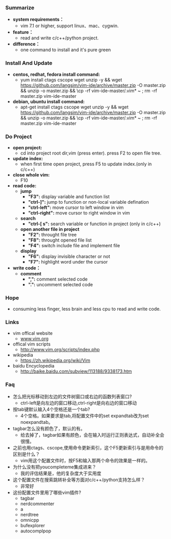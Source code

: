 ### Summarize
    
* **system requirements：** 
    * vim 7.1 or higher, support linux、mac、cygwin.
* **feature：** 
    * read and write c/c++/python project.
* **difference：** 
    * one command to install and it's pure green


### Install And Update

* **centos, redhat, fedora install command:**
    * yum install ctags cscope wget unzip -y && wget https://github.com/langsim/vim-ide/archive/master.zip -O master.zip && unzip -o master.zip && \cp -rf vim-ide-master/.vim* ~ ; rm -rf master.zip vim-ide-master
* **debian, ubuntu install command:**
    * apt-get install ctags cscope wget unzip -y && wget https://github.com/langsim/vim-ide/archive/master.zip -O master.zip && unzip -o master.zip && \cp -rf vim-ide-master/.vim* ~ ; rm -rf master.zip vim-ide-master


### Do Project

* **open project:**
    * cd into project root dir,vim (press enter). press F2 to open file tree.
* **update index:**
    * when first time open project, press F5 to update index.(only in c/c++)
* **close whole vim:**
    * F10
* **read code:**
    * **jump**
        * **"F3":**         display variable and function list
        * **"ctrl-]":**     jump to function or non-local variable defination
        * **"ctrl-left":**  move cursor to left window in vim
        * **"ctrl-right":** move cursor to right window in vim
    * **search**
        * **"ctrl-[ s":**   search variable or function in project (only in c/c++)
    * **open another file in project**
        * **"F2":**         throught file tree
        * **"F8":**         throught opened file list
        * **"F4":**         switch include file and implement file
    * **display**
        * **"F6":**         display invisible character or not 
        * **"F7":**         highlight word under the cursor
* **write code：**
    * **comment**
        * **",":**          comment selected code
        * **".":**          uncomment selected code


### Hope

* consuming less finger, less brain and less cpu to read and write code.


### Links

* vim offical website
    * www.vim.org
* offical vim scripts
    * http://www.vim.org/scripts/index.php
* wikipedia
    * https://zh.wikipedia.org/wiki/Vim
* baidu Encyclopedia
    * http://baike.baidu.com/subview/113188/9338173.htm


### Faq

* 怎么把光标移动到左边的文件树窗口或右边的函数列表窗口?
    * ctrl-left是向左边的窗口移动,ctrl-right是向右边的窗口移动
* 按tab键默认输入4个空格还是一个tab?
    * 4个空格。如果要求是tab,将配置文件中的set expandtab改为set noexpandtab。
* tagbar怎么没有颜色了，默认的有。
    * 给去掉了，tagbar如果有颜色，会在输入时运行正则表达式，自动补全会很慢。
* 之前也用ctags、cscope,使用命令更新索引，这个F5更新索引与是用命令的区别是什么？
    * vim用这个配置文件时，按F5和输入那两个命令的效果是一样的。
* 为什么没有把youcompleteme集成进来？
    * 我的评估结果是，他的复杂度大于实用度
* 这个配置文件在搜索跳转补全等方面对c/c++/python支持怎么样？
    * 非常好
* 这份配置文件里用了哪些vim插件?
    * tagbar
    * nerdcommenter
    * a
    * nerdtree
    * omnicpp
    * bufexplorer
    * autocomplpop

